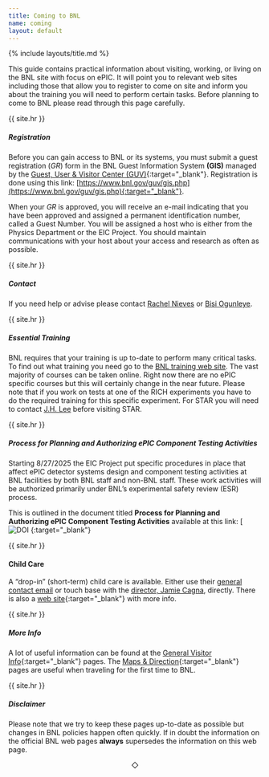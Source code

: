 ```yaml
---
title: Coming to BNL
name: coming
layout: default
---
```


{% include layouts/title.md %}

This guide contains practical information about visiting, working, or living on the BNL site with focus on ePIC. It will point you to relevant web sites including those that allow you to register to come on site and inform you about the training you will need to perform certain tasks. Before planning to come to BNL please read through this page carefully.


{{ site.hr }}
##### Registration

Before you can gain access to BNL or its systems, you must submit a guest registration (_GR_) form in the BNL Guest Information System __(GIS)__ managed by the [Guest, User & Visitor Center (GUV)](https://www.bnl.gov/guv/id.php){:target="_blank"}.  Registration is done using this link: [https://www.bnl.gov/guv/gis.php](https://www.bnl.gov/guv/gis.php){:target="_blank"}.

When your _GR_ is approved, you will receive an e-mail indicating that you have been approved and assigned a permanent identification number, called a Guest Number. You will be assigned a host who is either from the Physics Department or the EIC Project.  You should maintain communications with your host about your access and research as often as possible.

{{ site.hr }}
##### Contact

If you need help or advise please contact [Rachel Nieves](mailto:irachel@bnl.gov) or [Bisi Ogunleye](mailto:oogunleye@bnl.gov).

{{ site.hr }}
##### Essential Training

BNL requires that your training is up to-date to perform many critical tasks. To find out what training you need go to the [BNL training web site](https://www.bnl.gov/training/). The vast majority of courses can be taken online. Right now there are no ePIC specific courses but this will certainly change in the near future.  Please note that if you work on tests at one of the RICH experiments you have to do the required training for this specific experiment. For STAR you will need to contact [J.H. Lee](mailto:jhlee@bnl.gov) before visiting STAR.

{{ site.hr }}
##### Process for Planning and Authorizing ePIC Component Testing Activities

Starting 8/27/2025 the EIC Project put specific procedures in place that affect ePIC detector systems design and component testing activities at BNL facilities by both BNL staff and non-BNL staff.  These work activities will be authorized primarily under BNL’s experimental safety review (ESR) process.

This is outlined in the document titled **Process for Planning and Authorizing ePIC Component Testing Activities** available at this link: [![DOI](https://zenodo.org/badge/DOI/10.5281/zenodo.17137507.svg) {:target="_blank"}

{{ site.hr }}
#### Child Care

A “drop-in” (short-term) child care is available. Either use their [general contact email](mailto:Parents@skiesthelimitllc.com) or touch base with the [director, Jamie Cagna](mailto:jcagna@skiesthelimitllc.com), directly.
There is also a [web site](https://www.bnl.gov/hr/benefits/childcare.php){:target="_blank"} with more info.

{{ site.hr }}
##### More Info

A lot of useful information can be found at the [General Visitor Info](https://www.bnl.gov/visitorinfo/){:target="_blank"} pages. The [Maps & Direction](https://www.bnl.gov/maps/){:target="_blank"} pages are useful when traveling for the first time to BNL.

{{ site.hr }}
##### Disclaimer

Please note that we try to keep these pages up-to-date as possible but changes in BNL policies happen often quickly.  If in doubt the information on the official BNL web pages **always** supersedes the information on this web page.

<center>&#9671;</center>
